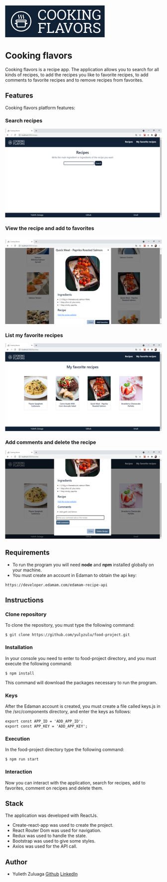 ![](readme_images\logo.png)

# Cooking flavors
Cooking flavors is a recipe app. The application allows you to search for all kinds of recipes, to add the recipes you like to favorite recipes, to add comments to favorite recipes and to remove recipes from favorites.

## Features
Cooking flavors platform features:

### Search recipes
![](readme_images\recipes.png)

### View the recipe and add to favorites
![](readme_images\add-favorites.png)

### List my favorite recipes
![](readme_images\favorites.png)

### Add comments and delete the recipe
![](readme_images\comments-delete.png)

## Requirements
- To run the program you will need **node** and **npm** installed globally on your machine.
-  You must create an account in Edaman to obtain the api key:
```
https://developer.edamam.com/edamam-recipe-api
```

## Instructions

### Clone repository
To clone the repository, you must type the following command:
```
$ git clone https://github.com/yulyzulu/food-project.git
```

### Installation

In your console you need to enter to food-project directory, and you must execute the following command:

```
$ npm install
```
This command will download the packages necessary to run the program.

### Keys
After the Edaman account is created, you must create a file called keys.js in the /src/components directory, and enter the keys as follows:
```
export const APP_ID = 'ADD_APP_ID';
export const APP_KEY = 'ADD_APP_KEY';
```

### Execution
In the food-project directory type the following command:

```
$ npm run start
```
### Interaction
Now you can interact with the application, search for recipes, add to favorites, comment on recipes and delete them.

## Stack
The application was developed with ReactJs.
- Create-react-app was used to create the project.
- React Router Dom was used for navigation.
- Redux was used to handle the state.
- Bootstrap was used to give some styles.
- Axios was used for the API call.

## Author
- Yulieth Zuluaga [Github](https://github.com/yulyzulu) [LinkedIn](https://www.linkedin.com/in/yuliethzuluaga/)